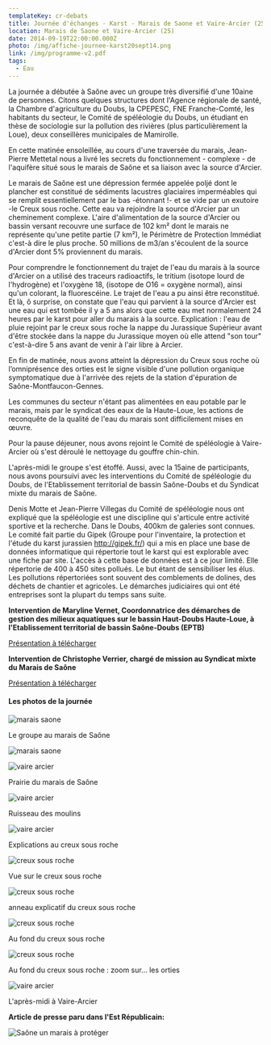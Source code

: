 ```yaml
---
templateKey: cr-debats
title: Journée d'échanges - Karst - Marais de Saone et Vaire-Arcier (25)
location: Marais de Saone et Vaire-Arcier (25)
date: 2014-09-19T22:00:00.000Z
photo: /img/affiche-journee-karst20sept14.png
link: /img/programme-v2.pdf
tags:
  - Eau
---
```

La journée a débutée à Saône avec un groupe très diversifié d'une 10aine de personnes. Citons quelques structures dont l'Agence régionale de santé, la Chambre d'agriculture du Doubs, la CPEPESC, FNE Franche-Comté, les habitants du secteur, le Comité de spéléologie du Doubs, un étudiant en thèse de sociologie sur la pollution des rivières (plus particulièrement la Loue), deux conseillères municipales de Mamirolle.

En cette matinée ensoleillée, au cours d'une traversée du marais, Jean-Pierre Mettetal nous a livré les secrets du fonctionnement - complexe - de l'aquifère situé sous le marais de Saône et sa liaison avec la source d'Arcier.

Le marais de Saône est une dépression fermée appelée poljé dont le plancher est constitué de sédiments lacustres glaciaires imperméables qui se remplit essentiellement par le bas -étonnant !- et se vide par un exutoire -le Creux sous roche. Cette eau va rejoindre la source d'Arcier par un cheminement complexe. L'aire d'alimentation de la source d'Arcier ou bassin versant recouvre une surface de 102 km² dont le marais ne représente qu'une petite partie (7 km²), le Périmètre de Protection Immédiat c'est-à dire le plus proche. 50 millions de m3/an s'écoulent de la source d'Arcier dont 5% proviennent du marais.

Pour comprendre le fonctionnement du trajet de l'eau du marais à la source d'Arcier on a utilisé des traceurs radioactifs, le tritium (isotope lourd de l'hydrogène) et l'oxygène 18, (isotope de O16 = oxygène normal), ainsi qu'un colorant, la fluorescéine. Le trajet de l'eau a pu ainsi être reconstitué. Et là, ô surprise, on constate que l'eau qui parvient à la source d'Arcier est une eau qui est tombée il y a 5 ans alors que cette eau met normalement 24 heures par le karst pour aller du marais à la source. Explication : l'eau de pluie rejoint par le creux sous roche la nappe du Jurassique Supérieur avant d'être stockée dans la nappe du Jurassique moyen où elle attend "son tour" c'est-à-dire 5 ans avant de venir à l'air libre à Arcier.

En fin de matinée, nous avons atteint la dépression du Creux sous roche où l’omniprésence des orties est le signe visible d'une pollution organique symptomatique due à l'arrivée des rejets de la station d'épuration de Saône-Montfaucon-Gennes.

Les communes du secteur n'étant pas alimentées en eau potable par le marais, mais par le syndicat des eaux de la Haute-Loue, les actions de reconquête de la qualité de l'eau du marais sont difficilement mises en œuvre.

Pour la pause déjeuner, nous avons rejoint le Comité de spéléologie à Vaire-Arcier où s'est déroulé le nettoyage du gouffre chin-chin.

L'après-midi le groupe s'est étoffé. Aussi, avec la 15aine de participants, nous avons poursuivi avec les interventions du Comité de spéléologie du Doubs, de l'Etablissement territorial de bassin Saône-Doubs et du Syndicat mixte du marais de Saône.

Denis Motte et Jean-Pierre Villegas du Comité de spéléologie nous ont expliqué que la spéléologie est une discipline qui s'articule entre activité sportive et la recherche. Dans le Doubs, 400km de galeries sont connues. Le comité fait partie du Gipek (Groupe pour l'inventaire, la protection et l'étude du karst jurassien http://gipek.fr/) qui a mis en place une base de données informatique qui répertorie tout le karst qui est explorable avec une fiche par site. L'accès à cette base de données est à ce jour limité. Elle répertorie de 400 à 450 sites pollués. Le but étant de sensibiliser les élus. Les pollutions répertoriées sont souvent des comblements de dolines, des déchets de chantier et agricoles. Le démarches judiciaires qui ont été entreprises sont la plupart du temps sans suite.

**Intervention de Maryline Vernet, Coordonnatrice des démarches de gestion des milieux aquatiques sur le bassin Haut-Doubs Haute-Loue, à l'Etablissement territorial de bassin Saône-Doubs (EPTB)**

[Présentation à télécharger](/img/2014_09_20_eptb-saone-et-doubs.pdf)

**Intervention de Christophe Verrier, chargé de mission au Syndicat mixte du Marais de Saône**

[Présentation à télécharger](/img/presentation-marais-de-saone.pdf)

#### Les photos de la journée

![marais saone](/img/sam_2117.jpg?nf_resize=fit&w=400#img-center "marais saone")

Le groupe au marais de Saône

![marais saone](/img/sam_2123.jpg?nf_resize=fit&w=400#img-center "marais saone")

![vaire arcier](/img/sam_2124.jpg?nf_resize=fit&w=400#img-center "vaire arcier")

Prairie du marais de Saône

![vaire arcier](/img/sam_2138.jpg?nf_resize=fit&w=400#img-center "vaire arcier")

Ruisseau des moulins

![vaire arcier](/img/sam_2132.jpg?nf_resize=fit&w=400#img-center "vaire arcier")

Explications au creux sous roche

![creux sous roche](/img/sam_2133.jpg?nf_resize=fit&w=400#img-center "creux sous roche")

Vue sur le creux sous roche

![creux sous roche](/img/sam_2136.jpg?nf_resize=fit&w=400#img-center "creux sous roche")

anneau explicatif du creux sous roche

![creux sous roche](/img/sam_2139.jpg?nf_resize=fit&w=400#img-center "creux sous roche")

Au fond du creux sous roche

![creux sous roche](/img/sam_2142.jpg?nf_resize=fit&w=400#img-center "creux sous roche")

Au fond du creux sous roche : zoom sur... les orties

![vaire arcier](/img/sam_2145.jpg?nf_resize=fit&w=400#img-center "vaire arcier")

L'après-midi à Vaire-Arcier

**Article de presse paru dans l'Est Républicain:**

![Saône un marais à protéger](/img/article-presse-extrait.png?nf_resize=fit&w=400#img-center "Saône un marais à protéger")